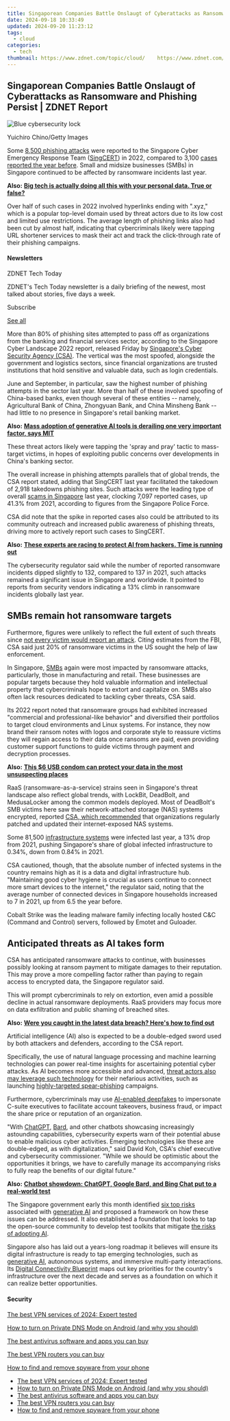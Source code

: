 ```yaml
---
title: Singaporean Companies Battle Onslaugt of Cyberattacks as Ransomware and Phishing Persist | ZDNET Report
date: 2024-09-18 10:33:49
updated: 2024-09-20 11:23:12
tags:
  - cloud
categories:
  - tech
thumbnail: https://www.zdnet.com/topic/cloud/    https://www.zdnet.com/a/img/resize/51af18e45ccc7c703867d5eaca3f2a8493a81d38/2023/06/23/8e3f59c3-57f2-47ef-9ce7-a6cac99aeb1f/gettyimages-1370834192.jpg?width=170&height=96&fit=crop&auto=webp
---
```


## Singaporean Companies Battle Onslaugt of Cyberattacks as Ransomware and Phishing Persist | ZDNET Report

![Blue cybersecurity lock](https://www.zdnet.com/a/img/resize/1db3b1fd47791c1b1780115193ae644d0917b011/2023/06/23/8e3f59c3-57f2-47ef-9ce7-a6cac99aeb1f/gettyimages-1370834192.jpg?auto=webp&width=1280)

Yuichiro Chino/Getty Images

Some [8,500 phishing attacks](https://www.csa.gov.sg/Tips-Resource/publications/2023/singapore-cyber-landscape-2022) were reported to the Singapore Cyber Emergency Response Team ([SingCERT](https://www.zdnet.com/article/singapore-advises-local-firms-to-beef-up-cyber-defence-amidst-ukraine-conflict/)) in 2022, compared to 3,100 [cases reported the year before](https://www.zdnet.com/article/singapore-clocks-higher-ransomware-attacks-warns-of-iot-risks/). Small and midsize businesses (SMBs) in Singapore continued to be affected by ransomware incidents last year. 

**Also:** [**Big tech is actually doing all this with your personal data. True or false?**](https://www.zdnet.com/article/big-tech-is-actually-doing-all-this-with-your-personal-data-true-or-false/)

Over half of such cases in 2022 involved hyperlinks ending with ".xyz," which is a popular top-level domain used by threat actors due to its low cost and limited use restrictions. The average length of phishing links also had been cut by almost half, indicating that cybercriminals likely were tapping URL shortener services to mask their act and track the click-through rate of their phishing campaigns. 

#### Newsletters

ZDNET Tech Today

ZDNET's Tech Today newsletter is a daily briefing of the newest, most talked about stories, five days a week.

 Subscribe

[See all](https://www.zdnet.com/newsletters/)

More than 80% of phishing sites attempted to pass off as organizations from the banking and financial services sector, according to the Singapore Cyber Landscape 2022 report, released Friday by [Singapore's Cyber Security Agency (CSA)](https://www.csa.gov.sg/Tips-Resource/publications/2023/singapore-cyber-landscape-2022). The vertical was the most spoofed, alongside the government and logistics sectors, since financial organizations are trusted institutions that hold sensitive and valuable data, such as login credentials. 

June and September, in particular, saw the highest number of phishing attempts in the sector last year. More than half of these involved spoofing of China-based banks, even though several of these entities -- namely, Agricultural Bank of China, Zhongyuan Bank, and China Minsheng Bank -- had little to no presence in Singapore's retail banking market. 

**Also:** [**Mass adoption of generative AI tools is derailing one very important factor, says MIT**](https://www.zdnet.com/article/mass-adoption-of-generative-ai-tools-is-derailing-one-very-important-factor-says-mit/)

These threat actors likely were tapping the 'spray and pray' tactic to mass-target victims, in hopes of exploiting public concerns over developments in China's banking sector. 

The overall increase in phishing attempts parallels that of global trends, the CSA report stated, adding that SingCERT last year facilitated the takedown of 2,918 takedowns phishing sites. Such attacks were the leading type of overall [scams in Singapore](https://www.zdnet.com/article/singapore-hit-by-growing-cybercrimes-clocks-501m-in-losses-from-scams/) last year, clocking 7,097 reported cases, up 41.3% from 2021, according to figures from the Singapore Police Force. 

CSA did note that the spike in reported cases also could be attributed to its community outreach and increased public awareness of phishing threats, driving more to actively report such cases to SingCERT. 

**Also:** [**These experts are racing to protect AI from hackers. Time is running out**](https://www.zdnet.com/in-depth/innovation/these-experts-are-racing-to-protect-ai-from-hackers-time-is-running-out/)

The cybersecurity regulator said while the number of reported ransomware incidents dipped slightly to 132, compared to 137 in 2021, such attacks remained a significant issue in Singapore and worldwide. It pointed to reports from security vendors indicating a 13% climb in ransomware incidents globally last year. 

## SMBs remain hot ransomware targets

Furthermore, figures were unlikely to reflect the full extent of such threats since [not every victim would report an attack](https://www.zdnet.com/article/ransomware-not-enough-victims-are-reporting-attacks-and-that-increases-the-threat-for-everyone/). Citing estimates from the FBI, CSA said just 20% of ransomware victims in the US sought the help of law enforcement. 

In Singapore, [SMBs](https://www.zdnet.com/article/ransomware-smbs-remain-key-security-concerns-amidst-focus-on-critical-infrastructures/) again were most impacted by ransomware attacks, particularly, those in manufacturing and retail. These businesses are popular targets because they hold valuable information and intellectual property that cybercriminals hope to extort and capitalize on. SMBs also often lack resources dedicated to tackling cyber threats, CSA said. 

Its 2022 report noted that ransomware groups had exhibited increased "commercial and professional-like behavior" and diversified their portfolios to target cloud environments and Linux systems. For instance, they now brand their ransom notes with logos and corporate style to reassure victims they will regain access to their data once ransoms are paid, even providing customer support functions to guide victims through payment and decryption processes.

**Also:** [**This $6 USB condom can protect your data in the most unsuspecting places**](https://www.zdnet.com/article/this-6-usb-condom-can-protect-your-data-in-the-most-unsuspecting-places/)

RaaS (ransomware-as-a-service) strains seen in Singapore's threat landscape also reflect global trends, with LockBit, DeadBolt, and MedusaLocker among the common models deployed. Most of DeadBolt's SMB victims here saw their network-attached storage (NAS) systems encrypted, reported [CSA, which recommended](https://www.zdnet.com/article/singapore-releases-blueprint-to-combat-ransomware-attacks/) that organizations regularly patched and updated their internet-exposed NAS systems. 

Some 81,500 [infrastructure systems](https://www.zdnet.com/article/singapore-wants-all-critical-infrastructures-to-be-ready-for-cyber-threats/) were infected last year, a 13% drop from 2021, pushing Singapore's share of global infected infrastructure to 0.34%, down from 0.84% in 2021\. 

CSA cautioned, though, that the absolute number of infected systems in the country remains high as it is a data and digital infrastructure hub. "Maintaining good cyber hygiene is crucial as users continue to connect more smart devices to the internet," the regulator said, noting that the average number of connected devices in Singapore households increased to 7 in 2021, up from 6.5 the year before. 

Cobalt Strike was the leading malware family infecting locally hosted C&C (Command and Control) servers, followed by Emotet and Guloader. 

## Anticipated threats as AI takes form

CSA has anticipated ransomware attacks to continue, with businesses possibly looking at ransom payment to mitigate damages to their reputation. This may prove a more compelling factor rather than paying to regain access to encrypted data, the Singapore regulator said. 

This will prompt cybercriminals to rely on extortion, even amid a possible decline in actual ransomware deployments. RaaS providers may focus more on data exfiltration and public shaming of breached sites. 

**Also:** [**Were you caught in the latest data breach? Here's how to find out**](https://www.zdnet.com/article/were-you-caught-up-in-the-latest-data-breach-heres-how-to-tell/)

Artificial intelligence (AI) also is expected to be a double-edged sword used by both attackers and defenders, according to the CSA report. 

Specifically, the use of natural language processing and machine learning technologies can power real-time insights for ascertaining potential cyber attacks. As AI becomes more accessible and advanced, [threat actors also may leverage such technology](https://www.zdnet.com/article/singapore-identifies-six-generative-ai-risks-sets-up-foundation-to-guide-adoption/) for their nefarious activities, such as launching [highly-targeted spear-phishing](https://www.zdnet.com/article/most-singapore-it-leaders-cannot-identify-fake-messages-but-only-half-concerned-about-phishing-risks/) campaigns. 

Furthermore, cybercriminals may use [AI-enabled deepfakes](https://www.zdnet.com/article/china-lays-out-ground-rules-to-stem-deepfake-abuse/) to impersonate C-suite executives to facilitate account takeovers, business fraud, or impact the share price or reputation of an organization.

"With [ChatGPT](https://www.zdnet.com/article/what-is-chatgpt-and-why-does-it-matter-heres-everything-you-need-to-know/), [Bard](https://www.zdnet.com/article/what-is-google-bard-heres-everything-you-need-to-know/), and other chatbots showcasing increasingly astounding capabilities, cybersecurity experts warn of their potential abuse to enable malicious cyber activities. Emerging technologies like these are double-edged, as with digitalization," said David Koh, CSA's chief executive and cybersecurity commissioner. "While we should be optimistic about the opportunities it brings, we have to carefully manage its accompanying risks to fully reap the benefits of our digital future."

**Also:** [**Chatbot showdown: ChatGPT, Google Bard, and Bing Chat put to a real-world test**](https://www.zdnet.com/article/chatbot-showdown-chatgpt-google-bard-and-bing-chat-put-to-a-real-world-test/)

The Singapore government early this month identified [six top risks](https://www.zdnet.com/article/singapore-identifies-six-generative-ai-risks-sets-up-foundation-to-guide-adoption/) associated with [generative AI](https://www.zdnet.com/article/what-is-generative-ai-and-why-is-it-so-popular-heres-everything-you-need-to-know/) and proposed a framework on how these issues can be addressed. It also established a foundation that looks to tap the open-source community to develop test toolkits that mitigate [the risks of adopting AI](https://www.zdnet.com/article/generative-ai-brings-new-risks-to-everyone-heres-how-you-can-stay-safe/). 

Singapore also has laid out a years-long roadmap it believes will ensure its digital infrastructure is ready to tap emerging technologies, such as [generative AI](https://www.zdnet.com/article/what-is-generative-ai-and-why-is-it-so-popular-heres-everything-you-need-to-know/), autonomous systems, and immersive multi-party interactions. Its [Digital Connectivity Blueprint](https://www.zdnet.com/home-and-office/networking/singapore-creates-digital-blueprint-for-generative-ai-and-autonomous-systems/) maps out key priorities for the country's infrastructure over the next decade and serves as a foundation on which it can realize better opportunities.

#### Security

[The best VPN services of 2024: Expert tested](https://www.zdnet.com/article/best-vpn/ "The best VPN services of 2024: Expert tested")

[How to turn on Private DNS Mode on Android (and why you should)](https://www.zdnet.com/article/how-to-turn-on-private-dns-mode-on-android-and-why-you-should/ "How to turn on Private DNS Mode on Android (and why you should)")

[The best antivirus software and apps you can buy](https://www.zdnet.com/article/best-antivirus/ "The best antivirus software and apps you can buy")

[The best VPN routers you can buy](https://www.zdnet.com/article/best-vpn-router/ "The best VPN routers you can buy")

[How to find and remove spyware from your phone](https://www.zdnet.com/article/how-to-find-and-remove-spyware-from-your-phone/ "How to find and remove spyware from your phone")

* [The best VPN services of 2024: Expert tested](https://www.zdnet.com/article/best-vpn/ "The best VPN services of 2024: Expert tested")
* [How to turn on Private DNS Mode on Android (and why you should)](https://www.zdnet.com/article/how-to-turn-on-private-dns-mode-on-android-and-why-you-should/ "How to turn on Private DNS Mode on Android (and why you should)")
* [The best antivirus software and apps you can buy](https://www.zdnet.com/article/best-antivirus/ "The best antivirus software and apps you can buy")
* [The best VPN routers you can buy](https://www.zdnet.com/article/best-vpn-router/ "The best VPN routers you can buy")
* [How to find and remove spyware from your phone](https://www.zdnet.com/article/how-to-find-and-remove-spyware-from-your-phone/ "How to find and remove spyware from your phone")

<ins class="adsbygoogle"
     style="display:block"
     data-ad-format="autorelaxed"
     data-ad-client="ca-pub-7571918770474297"
     data-ad-slot="1223367746"></ins>



<ins class="adsbygoogle"
     style="display:block"
     data-ad-client="ca-pub-7571918770474297"
     data-ad-slot="8358498916"
     data-ad-format="auto"
     data-full-width-responsive="true"></ins>
